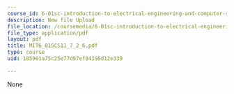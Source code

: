 ```yaml
---
course_id: 6-01sc-introduction-to-electrical-engineering-and-computer-science-i-spring-2011
description: New file Upload
file_location: /coursemedia/6-01sc-introduction-to-electrical-engineering-and-computer-science-i-spring-2011/185901a75c25e77d97ef04195d12e339_MIT6_01SCS11_7_2_6.pdf
file_type: application/pdf
layout: pdf
title: MIT6_01SCS11_7_2_6.pdf
type: course
uid: 185901a75c25e77d97ef04195d12e339

---
```

None